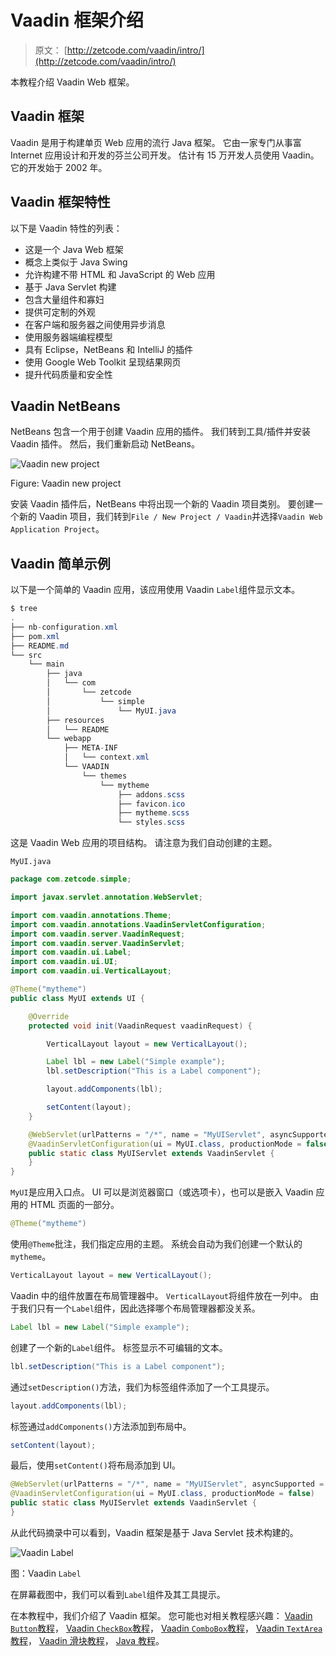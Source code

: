 # Vaadin 框架介绍

> 原文： [http://zetcode.com/vaadin/intro/](http://zetcode.com/vaadin/intro/)

本教程介绍 Vaadin Web 框架。

## Vaadin 框架

Vaadin 是用于构建单页 Web 应用的流行 Java 框架。 它由一家专门从事富 Internet 应用设计和开发的芬兰公司开发。 估计有 15 万开发人员使用 Vaadin。 它的开发始于 2002 年。

## Vaadin 框架特性

以下是 Vaadin 特性的列表：

*   这是一个 Java Web 框架
*   概念上类似于 Java Swing
*   允许构建不带 HTML 和 JavaScript 的 Web 应用
*   基于 Java Servlet 构建
*   包含大量组件和寡妇
*   提供可定制的外观
*   在客户端和服务器之间使用异步消息
*   使用服务器端编程模型
*   具有 Eclipse，NetBeans 和 IntelliJ 的插件
*   使用 Google Web Toolkit 呈现结果网页
*   提升代码质量和安全性

## Vaadin NetBeans

NetBeans 包含一个用于创建 Vaadin 应用的插件。 我们转到工具/插件并安装 Vaadin 插件。 然后，我们重新启动 NetBeans。

![Vaadin new project](img/0e5f0468ec8ecc1365343248f00897a9.jpg)

Figure: Vaadin new project

安装 Vaadin 插件后，NetBeans 中将出现一个新的 Vaadin 项目类别。 要创建一个新的 Vaadin 项目，我们转到`File / New Project / Vaadin`并选择`Vaadin Web Application Project`。

## Vaadin 简单示例

以下是一个简单的 Vaadin 应用，该应用使用 Vaadin `Label`组件显示文本。

```java
$ tree
.
├── nb-configuration.xml
├── pom.xml
├── README.md
└── src
    └── main
        ├── java
        │   └── com
        │       └── zetcode
        │           └── simple
        │               └── MyUI.java
        ├── resources
        │   └── README
        └── webapp
            ├── META-INF
            │   └── context.xml
            └── VAADIN
                └── themes
                    └── mytheme
                        ├── addons.scss
                        ├── favicon.ico
                        ├── mytheme.scss
                        └── styles.scss

```

这是 Vaadin Web 应用的项目结构。 请注意为我们自动创建的主题。

`MyUI.java`

```java
package com.zetcode.simple;

import javax.servlet.annotation.WebServlet;

import com.vaadin.annotations.Theme;
import com.vaadin.annotations.VaadinServletConfiguration;
import com.vaadin.server.VaadinRequest;
import com.vaadin.server.VaadinServlet;
import com.vaadin.ui.Label;
import com.vaadin.ui.UI;
import com.vaadin.ui.VerticalLayout;

@Theme("mytheme")
public class MyUI extends UI {

    @Override
    protected void init(VaadinRequest vaadinRequest) {

        VerticalLayout layout = new VerticalLayout();

        Label lbl = new Label("Simple example");
        lbl.setDescription("This is a Label component");

        layout.addComponents(lbl);

        setContent(layout);
    }

    @WebServlet(urlPatterns = "/*", name = "MyUIServlet", asyncSupported = true)
    @VaadinServletConfiguration(ui = MyUI.class, productionMode = false)
    public static class MyUIServlet extends VaadinServlet {
    }
}

```

`MyUI`是应用入口点。 UI 可以是浏览器窗口（或选项卡），也可以是嵌入 Vaadin 应用的 HTML 页面的一部分。

```java
@Theme("mytheme")

```

使用`@Theme`批注，我们指定应用的主题。 系统会自动为我们创建一个默认的`mytheme`。

```java
VerticalLayout layout = new VerticalLayout();

```

Vaadin 中的组件放置在布局管理器中。 `VerticalLayout`将组件放在一列中。 由于我们只有一个`Label`组件，因此选择哪个布局管理器都没关系。

```java
Label lbl = new Label("Simple example");

```

创建了一个新的`Label`组件。 标签显示不可编辑的文本。

```java
lbl.setDescription("This is a Label component");

```

通过`setDescription()`方法，我们为标签组件添加了一个工具提示。

```java
layout.addComponents(lbl);

```

标签通过`addComponents()`方法添加到布局中。

```java
setContent(layout);

```

最后，使用`setContent()`将布局添加到 UI。

```java
@WebServlet(urlPatterns = "/*", name = "MyUIServlet", asyncSupported = true)
@VaadinServletConfiguration(ui = MyUI.class, productionMode = false)
public static class MyUIServlet extends VaadinServlet {
}

```

从此代码摘录中可以看到，Vaadin 框架是基于 Java Servlet 技术构建的。

![Vaadin Label](img/d97cdb6d8c80f9366efa5694e4a23a86.jpg)

图：Vaadin `Label`

在屏幕截图中，我们可以看到`Label`组件及其工具提示。

在本教程中，我们介绍了 Vaadin 框架。 您可能也对相关教程感兴趣： [Vaadin `Button`教程](/vaadin/button/)， [Vaadin `CheckBox`教程](/vaadin/checkbox/)， [Vaadin `ComboBox`教程](/vaadin/combobox/)， [Vaadin `TextArea`教程](/vaadin/textarea/)， [Vaadin 滑块教程](/vaadin/slider/)， [Java 教程](/lang/java/)。